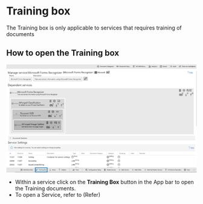 # Training box

The Training box is only applicable to services that requires training of documents

## How to open the Training box

![](<../.gitbook/assets/78 (2).png>)

* Within a service click on the **Training Box** button in the App bar to open the Training documents.
* To open a Service, refer to (Refer)
